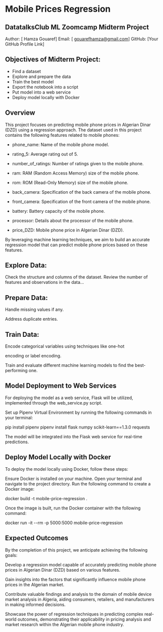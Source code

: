 # Mobile Prices Regression
## DatatalksClub ML Zoomcamp Midterm Project

Author: [ Hamza Gouaref]
Email: [ gouarefhamza@gmail.com]
GitHub: [Your GitHub Profile Link]

## Objectives of Midterm Project:

* Find a dataset
* Explore and prepare the data
* Train the best model
* Export the notebook into a script
* Put model into a web service
* Deploy model locally with Docker

## Overview

This project focuses on predicting mobile phone prices in Algerian Dinar (DZD) using a regression approach. The dataset used in this project contains the following features related to mobile phones:

* phone_name: Name of the mobile phone model.

* rating_5: Average rating out of 5.

* number_of_ratings: Number of ratings given to the mobile phone.

* ram: RAM (Random Access Memory) size of the mobile phone.

* rom: ROM (Read-Only Memory) size of the mobile phone.

* back_camera: Specification of the back camera of the mobile phone.

* front_camera: Specification of the front camera of the mobile phone.

* battery: Battery capacity of the mobile phone.

* processor: Details about the processor of the mobile phone.

* price_DZD: Mobile phone price in Algerian Dinar (DZD).

By leveraging machine learning techniques, we aim to build an accurate regression model that can predict mobile phone prices based on these features.

## Explore Data:

Check the structure and columns of the dataset.
Review the number of features and observations in the data...

## Prepare Data:

Handle missing values if any.

Address duplicate entries.

## Train Data:
Encode categorical variables using techniques like one-hot 

encoding or label encoding.

Train and evaluate different machine learning models to find the best-performing one.

## Model Deployment to Web Services

For deploying the model as a web service, Flask will be utilized, implemented through the web_service.py script.

Set up Pipenv Virtual Environment by running the following commands in your terminal:

pip install pipenv
pipenv install flask numpy scikit-learn==1.3.0 requests

The model will be integrated into the Flask web service for real-time predictions.

## Deploy Model Locally with Docker

To deploy the model locally using Docker, follow these steps:

Ensure Docker is installed on your machine.
Open your terminal and navigate to the project directory.
Run the following command to create a Docker image:

docker build -t mobile-price-regression .


Once the image is built, run the Docker container with the following command:


docker run -it --rm -p 5000:5000 mobile-price-regression

## Expected Outcomes

By the completion of this project, we anticipate achieving the following goals:

Develop a regression model capable of accurately predicting mobile phone prices in Algerian Dinar (DZD) based on various features.

Gain insights into the factors that significantly influence mobile phone prices in the Algerian market.

Contribute valuable findings and analysis to the domain of mobile device market analysis in Algeria, aiding consumers, retailers, and manufacturers in making informed decisions.

Showcase the power of regression techniques in predicting complex real-world outcomes, demonstrating their applicability in pricing analysis and market research within the Algerian mobile phone industry.
